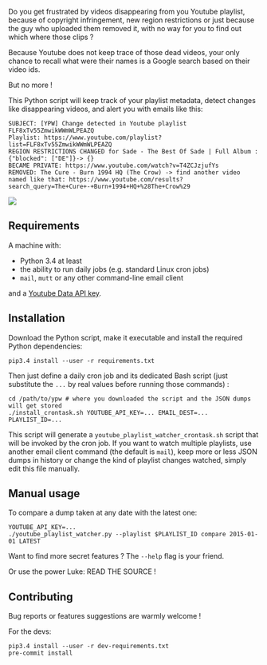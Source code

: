 Do you get frustrated by videos disappearing from you Youtube playlist,
because of copyright infringement, new region restrictions or just because the guy who uploaded them removed it,
with no way for you to find out which where those clips ?

Because Youtube does not keep trace of those dead videos,
your only chance to recall what were their names is a Google search based on their video ids.

But no more !

This Python script will keep track of your playlist metadata,
detect changes like disappearing videos,
and alert you with emails like this:

    SUBJECT: [YPW] Change detected in Youtube playlist FLF8xTv55ZmwikWWmWLPEAZQ
    Playlist: https://www.youtube.com/playlist?list=FLF8xTv55ZmwikWWmWLPEAZQ
    REGION RESTRICTIONS CHANGED for Sade - The Best Of Sade | Full Album : {"blocked": ["DE"]}-> {}
    BECAME PRIVATE: https://www.youtube.com/watch?v=T4ZCJzjufYs
    REMOVED: The Cure - Burn 1994 HQ (The Crow) -> find another video named like that: https://www.youtube.com/results?search_query=The+Cure+-+Burn+1994+HQ+%28The+Crow%29

![](https://chezsoi.org/lucas/wwcb/photos/NinjaTurtlesPowerRangers.gif)


## Requirements
A machine with:

- Python 3.4 at least
- the ability to run daily jobs (e.g. standard Linux cron jobs)
- `mail`, `mutt` or any other command-line email client

and a [Youtube Data API key](https://developers.google.com/youtube/v3/getting-started).


## Installation

Download the Python script, make it executable and install the required Python dependencies:

    pip3.4 install --user -r requirements.txt

Then just define a daily cron job and its dedicated Bash script
(just substitute the `...` by real values before running those commands) :

    cd /path/to/ypw # where you downloaded the script and the JSON dumps will get stored
    ./install_crontask.sh YOUTUBE_API_KEY=... EMAIL_DEST=... PLAYLIST_ID=...

This script will generate a `youtube_playlist_watcher_crontask.sh` script that will be invoked by the cron job.
If you want to watch multiple playlists, use another email client command (the default is `mail`),
keep more or less JSON dumps in history or change the kind of playlist changes watched,
simply edit this file manually.


## Manual usage

To compare a dump taken at any date with the latest one:

    YOUTUBE_API_KEY=...
    ./youtube_playlist_watcher.py --playlist $PLAYLIST_ID compare 2015-01-01 LATEST

Want to find more secret features ? The `--help` flag is your friend.

Or use the power Luke: READ THE SOURCE !


## Contributing

Bug reports or features suggestions are warmly welcome !

For the devs:

    pip3.4 install --user -r dev-requirements.txt
    pre-commit install
